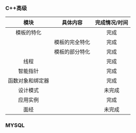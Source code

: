 ### C++高级
|模块|具体内容|完成情况/时间|
|  :-: | :-:  | :-:| 
|模板的特化|  | 完成|
| |模板的完全特化|完成|
| |模板的部分特化|完成|
|线程| |完成|
|智能指针| |完成|
|函数对象和绑定器| |完成|
|设计模式| |未完成|
|应用实例| |完成|
|面经| |未完成|

### MYSQL


